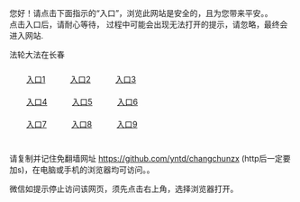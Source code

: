 您好！请点击下面指示的“入口”，浏览此网站是安全的，且为您带来平安。。 <br/>
点击入口后，请耐心等待， 过程中可能会出现无法打开的提示，请忽略，最终会进入网站. </br>

法轮大法在长春<br/>
<div style="padding:10px"><a style="margin:20px" target="_blank" href="https://d1k9gi4mzav0vf.cloudfront.net/2Qpsp?rtcxaavm" id="ccLink1" rel="nofollow">入口1</a> <a target="_blank" style="margin:20px" href="https://d1lt6gocvj0959.cloudfront.net/2Qpsp?dnmjny" id="ccLink2" rel="nofollow">入口2</a> <a style="margin:20px" target="_blank" href="https://d3ca43u3tbu9a6.cloudfront.net/2Qpsp?bqowegn" id="ccLink3" rel="nofollow">入口3</a></div>

<div style="padding:10px" ><a style="margin:20px" target="_blank" href="https://d1k9gi4mzav0vf.cloudfront.net/2Qpsp?rtcxaavm" id="ccLink4" rel="nofollow">入口4</a> <a style="margin:20px" href="https://d1lt6gocvj0959.cloudfront.net/2Qpsp?dnmjny" target="_blank" id="ccLink5" rel="nofollow">入口5</a> <a style="margin:20px" href="https://d3ca43u3tbu9a6.cloudfront.net/2Qpsp?bqowegn" target="_blank" id="ccLink6" rel="nofollow">入口6</a></div>

<div style="padding:10px"><a style="margin:20px" target="_blank" href="https://d1k9gi4mzav0vf.cloudfront.net/2Qpsp?rtcxaavm" id="ccLink7" rel="nofollow">入口7</a> <a style="margin:20px" href="https://d1lt6gocvj0959.cloudfront.net/2Qpsp?dnmjny" target="_blank" id="ccLink8" rel="nofollow">入口8</a> <a style="margin:20px" target="_blank" href="https://d3ca43u3tbu9a6.cloudfront.net/2Qpsp?bqowegn" id="ccLink9" rel="nofollow">入口9</a></div>

<br/>



请复制并记住免翻墙网址 https://github.com/yntd/changchunzx (http后一定要加s)，在电脑或手机的浏览器均可访问。。<br/>

微信如提示停止访问该网页，须先点击右上角，选择浏览器打开。
